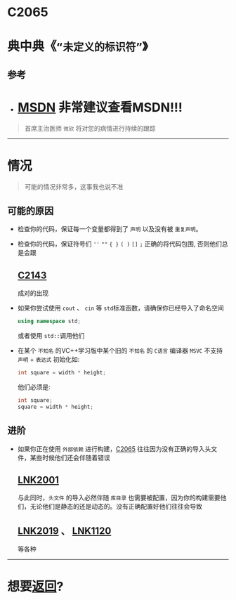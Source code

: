# C2065

# 典中典《**`“未定义的标识符”`**》


## 参考

 + # **[MSDN](https://learn.microsoft.com/zh-cn/cpp/error-messages/compiler-errors-1/compiler-error-c2065?view=msvc-170) 非常建议查看MSDN!!!**  
 > 首席主治医师 `微软` 将对您的病情进行持续的跟踪

---
# 情况

> 可能的情况非常多，这事我也说不准

## 可能的原因

+ 检查你的代码，保证每一个变量都得到了 `声明` 以及没有被 `重复声明`。

+ 检查你的代码，保证符号们 `''` `""` `{ }` `( )`  `[]` `;` 正确的将代码包围, 否则他们总是会跟   
    ## **[C2143](../C2143/README.md)**    
    成对的出现


+ 如果你尝试使用 `cout` 、 `cin` 等 `std`标准函数，请确保你已经导入了命名空间   
    ``` c++
    using namespace std;
    ```
    或者使用 `std::`调用他们


+ 在某个 `不知名` 的VC++学习版中某个旧的 `不知名` 的 `C语言` 编译器 `MSVC` 不支持 `声明` + `表达式` 初始化如:
    ``` c
    int square = width * height;
    ```
    他们必须是:

    ``` c
    int square;
    square = width * height;
    ```


## 进阶

+ 如果你正在使用 `外部依赖` 进行构建，[C2065](#c2065) 往往因为没有正确的导入头文件，某些时候他们还会伴随着错误   
    ## **[LNK2001](../LNK2001/README.md)**

    与此同时，`头文件` 的导入必然伴随 `库目录` 也需要被配置，因为你的构建需要他们，无论他们是静态的还是动态的。没有正确配置好他们往往会导致    
    ## **[LNK2019](../LNK2019/README.md)** 、 **[LNK1120](../LNK1120/README.md)** 
    等各种


---
# 想要[返回](../README.md)?